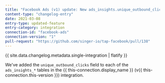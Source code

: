 ```yaml
---
title: "Facebook Ads (v1) update: New ads_insights.unique_outbound_clicks data"
content-type: "changelog-entry"
date: 2021-03-08
entry-type: updated-feature
entry-category: integration
connection-id: "facebook-ads"
connection-version: "1"
pull-request: "https://github.com/singer-io/tap-facebook/pull/138"
---
```

{{ site.data.changelog.metadata.single-integration | flatify }}

We've added the `unique_outbound_clicks` field to each of the `ads_insights_*` tables in the {{ this-connection.display_name }} (v{{ this-connection.this-version }}) integration.